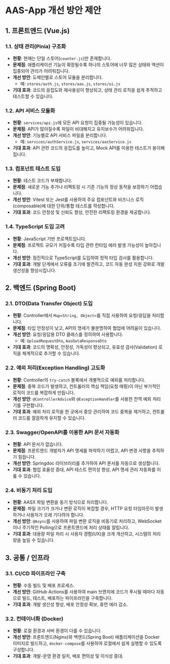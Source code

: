 # AAS-App 개선 방안 제안

## 1. 프론트엔드 (Vue.js)

### 1.1. 상태 관리(Pinia) 구조화
- **현황**: 현재는 단일 스토어(`counter.js`)만 존재합니다.
- **문제점**: 애플리케이션 기능이 확장될수록 하나의 스토어에 너무 많은 상태와 액션이 집중되어 관리가 어려워집니다.
- **개선 방안**: 도메인별로 스토어 모듈을 분리합니다.
  - 예: `stores/auth.js`, `stores/aas.js`, `stores/ui.js`
- **기대 효과**: 코드의 응집도와 재사용성이 향상되고, 상태 관리 로직을 쉽게 추적하고 테스트할 수 있습니다.

### 1.2. API 서비스 모듈화
- **현황**: `services/api.js`에 모든 API 요청이 집중될 가능성이 있습니다.
- **문제점**: API가 많아질수록 파일이 비대해지고 유지보수가 어려워집니다.
- **개선 방안**: 기능별로 API 서비스 파일을 분리합니다.
  - 예: `services/authService.js`, `services/aasService.js`
- **기대 효과**: API 관련 코드의 응집도를 높이고, Mock API를 이용한 테스트가 용이해집니다.

### 1.3. 컴포넌트 테스트 도입
- **현황**: 테스트 코드가 부재합니다.
- **문제점**: 새로운 기능 추가나 리팩토링 시 기존 기능의 정상 동작을 보장하기 어렵습니다.
- **개선 방안**: Vitest 또는 Jest를 사용하여 주요 컴포넌트와 비즈니스 로직(composable)에 대한 단위/통합 테스트를 작성합니다.
- **기대 효과**: 코드 안정성 및 신뢰도 향상, 안전한 리팩토링 환경을 제공합니다.

### 1.4. TypeScript 도입 고려
- **현황**: JavaScript 기반 프로젝트입니다.
- **문제점**: 프로젝트 규모가 커질수록 타입 관련 런타임 에러 발생 가능성이 높아집니다.
- **개선 방안**: 점진적으로 TypeScript를 도입하여 정적 타입 검사를 활용합니다.
- **기대 효과**: 개발 단계에서 오류를 조기에 발견하고, 코드 자동 완성 지원 강화로 개발 생산성을 향상시킵니다.

## 2. 백엔드 (Spring Boot)

### 2.1. DTO(Data Transfer Object) 도입
- **현황**: Controller에서 `Map<String, Object>`를 직접 사용하여 요청/응답을 처리합니다.
- **문제점**: 타입 안정성이 낮고, API의 명세가 불분명하여 협업에 어려움이 있습니다.
- **개선 방안**: 요청/응답용 DTO 클래스를 정의하여 사용합니다.
  - 예: `UploadRequestDto`, `AasDataResponseDto`
- **기대 효과**: 코드의 명확성, 안정성, 가독성이 향상되고, 유효성 검사(Validation) 로직을 체계적으로 추가할 수 있습니다.

### 2.2. 예외 처리(Exception Handling) 고도화
- **현황**: Controller의 `try-catch` 블록에서 개별적으로 예외를 처리합니다.
- **문제점**: 중복 코드가 발생하고, 컨트롤러의 핵심 책임(요청 매핑)이 아닌 부가적인 로직이 코드를 복잡하게 만듭니다.
- **개선 방안**: `@ControllerAdvice`와 `@ExceptionHandler`를 사용한 전역 예외 처리기를 구현합니다.
- **기대 효과**: 예외 처리 로직을 한 곳에서 중앙 관리하여 코드 중복을 제거하고, 컨트롤러 코드를 깔끔하게 유지할 수 있습니다.

### 2.3. Swagger/OpenAPI를 이용한 API 문서 자동화
- **현황**: API 문서가 없습니다.
- **문제점**: 프론트엔드 개발자가 API 명세를 파악하기 어렵고, API 변경 사항을 추적하기 힘듭니다.
- **개선 방안**: Springdoc 라이브러리를 추가하여 API 문서를 자동으로 생성합니다.
- **기대 효과**: 협업 효율성 증대, API 테스트 편의성 향상, API 명세 관리 자동화를 이룰 수 있습니다.

### 2.4. 비동기 처리 도입
- **현황**: AASX 파일 변환을 동기 방식으로 처리합니다.
- **문제점**: 파일 크기가 크거나 변환 로직이 복잡할 경우, HTTP 요청 타임아웃이 발생하거나 사용자가 오래 기다려야 합니다.
- **개선 방안**: `@Async`를 사용하여 파일 변환 로직을 비동기로 처리하고, WebSocket이나 주기적인 Polling으로 프론트엔드에 처리 상태를 알립니다.
- **기대 효과**: 대용량 파일 처리 시 사용자 경험(UX)을 크게 개선하고, 시스템의 처리량을 높일 수 있습니다.

## 3. 공통 / 인프라

### 3.1. CI/CD 파이프라인 구축
- **현황**: 수동 빌드 및 배포 프로세스.
- **개선 방안**: GitHub Actions를 사용하여 main 브랜치에 코드가 푸시될 때마다 자동으로 빌드, 테스트, 배포하는 파이프라인을 구축합니다.
- **기대 효과**: 개발 생산성 향상, 배포 안정성 확보, 휴먼 에러 감소.

### 3.2. 컨테이너화 (Docker)
- **현황**: 로컬 환경과 서버 환경이 다를 수 있습니다.
- **개선 방안**: 프론트엔드(Nginx)와 백엔드(Spring Boot) 애플리케이션을 Docker 이미지로 빌드하고, `docker-compose`를 사용하여 로컬에서 쉽게 실행할 수 있도록 구성합니다.
- **기대 효과**: 개발-운영 환경 일치, 배포 편의성 및 이식성 증대.